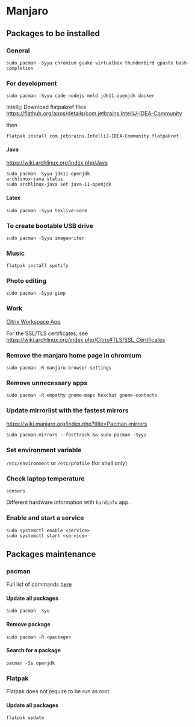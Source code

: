 # Manjaro

## Packages to be installed

### General

```
sudo pacman -Syyu chromium guake virtualbox thunderbird gpaste bash-completion
```

### For development
```
sudo pacman -Syyu code nodejs meld jdk11-openjdk docker
```

Intellij:
Download flatpakref files
https://flathub.org/apps/details/com.jetbrains.IntelliJ-IDEA-Community

then
```
flatpak install com.jetbrains.IntelliJ-IDEA-Community.flatpakref
```

#### Java
https://wiki.archlinux.org/index.php/Java

```
sudo pacman -Syyu jdk11-openjdk
archlinux-java status
sudo archlinux-java set java-11-openjdk
```

#### Latex
```
sudo pacman -Syyu texlive-core
```

### To create bootable USB drive
```
sudo pacman -Syyu imagewriter
```


### Music
```
flatpak install spotify
```

### Photo editing
```
sudo pacman -Syyu gimp
```


### Work
[Citrix Workspace App](https://www.citrix.com/en-gb/downloads/workspace-app/)

For the SSL/TLS certificates, see https://wiki.archlinux.org/index.php/Citrix#TLS/SSL_Certificates

### Remove the manjaro home page in chromium
```
sudo pacman -R manjaro-browser-settings
```

### Remove unnecessary apps
```
sudo pacman -R empathy gnome-maps hexchat gnome-contacts
```

### Update mirrorlist with the fastest mirrors
https://wiki.manjaro.org/index.php?title=Pacman-mirrors
```
sudo pacman-mirrors --fasttrack && sudo pacman -Syyu
```

### Set environment variable
`/etc/environment` or `/etc/profile` (for shell only)


### Check laptop temperature
```
sensors
```

Different hardware information with `hardinfo` app.

### Enable and start a service
```
sudo systemctl enable <service>
sudo systemctl start <service>
```

## Packages maintenance

### pacman

Full list of commands [here](https://wiki.manjaro.org/index.php?title=Pacman_Overview)
#### Update all packages

```
sudo pacman -Syu
```

#### Remove package

```
sudo pacman -R <package>
```

#### Search for a package

```
pacman -Ss openjdk
```

### Flatpak

Flatpak does not require to be run as root.
#### Update all packages

```
flatpak update
```

